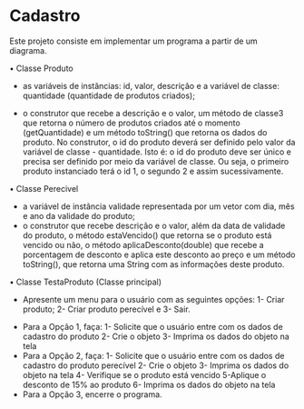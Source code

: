# Cadastro

Este projeto consiste em implementar um programa a partir de um diagrama.

• Classe Produto
- as variáveis de instâncias: id, valor, descrição e a variável de classe: quantidade
(quantidade de produtos criados);

- o construtor que recebe a descrição e o valor, um método de classe3 que retorna o
número de produtos criados até o momento (getQuantidade) e um método toString()
que retorna os dados do produto. No construtor, o id do produto deverá ser definido
pelo valor da variável de classe - quantidade. Isto é: o id do produto deve ser único
e precisa ser definido por meio da variável de classe. Ou seja, o primeiro produto
instanciado terá o id 1, o segundo 2 e assim sucessivamente.

• Classe Perecivel
- a variável de instância validade representada por um vetor com dia, mês e ano da
validade do produto;
- o construtor que recebe descrição e o valor, além da data de validade do produto, o
método estaVencido() que retorna se o produto está vencido ou não, o método aplicaDesconto(double) que recebe a porcentagem de desconto e aplica este desconto
ao preço e um método toString(), que retorna uma String com as informações deste
produto.

• Classe TestaProduto (Classe principal)
- Apresente um menu para o usuário com as seguintes opções: 1- Criar produto; 2-
Criar produto perecível e 3- Sair.
* Para a Opção 1, faça:
1- Solicite que o usuário entre com os dados de cadastro do produto
2- Crie o objeto
3- Imprima os dados do objeto na tela
* Para a Opção 2, faça:
1- Solicite que o usuário entre com os dados de cadastro do produto perecível
2- Crie o objeto
3- Imprima os dados do objeto na tela
4- Verifique se o produto está vencido
5-Aplique o desconto de 15% ao produto
6- Imprima os dados do objeto na tela
* Para a Opção 3, encerre o programa.
